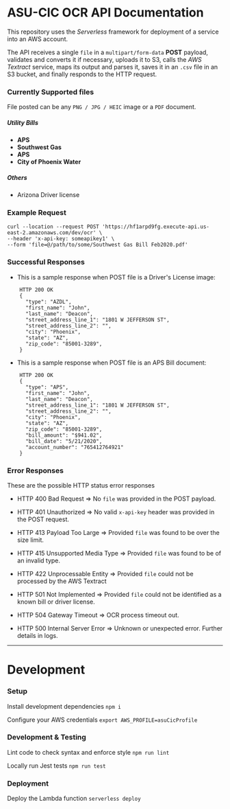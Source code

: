 # ASU-CIC OCR API Documentation

This repository uses the _Serverless_ framework for deployment of a service
into an AWS account.

The API receives a single `file` in a `multipart/form-data` **POST** payload, validates
and converts it if necessary, uploads it to S3, calls the _AWS Textract_ service,
maps its output and parses it, saves it in an `.csv` file in an S3 bucket, and finally
responds to the HTTP request.

### Currently Supported files

File posted can be any `PNG / JPG / HEIC` image or a `PDF` document.

##### Utility Bills

- **APS**
- **Southwest Gas**
- **APS**
- **City of Phoenix Water**

##### Others
- Arizona Driver license

### Example Request
```
curl --location --request POST 'https://hf1arpd9fg.execute-api.us-east-2.amazonaws.com/dev/ocr' \
--header 'x-api-key: someapikey1' \
--form 'file=@/path/to/some/Southwest Gas Bill Feb2020.pdf'
```
### Successful Responses

- This is a sample response when POST file is a Driver's License image:

```
    HTTP 200 OK
    {
      "type": "AZDL",
      "first_name": "John",
      "last_name": "Deacon",
      "street_address_line_1": "1801 W JEFFERSON ST",
      "street_address_line_2": "",
      "city": "Phoenix",
      "state": "AZ",
      "zip_code": "85001-3289",
    }
```

- This is a sample response when POST file is an APS Bill document:

```
    HTTP 200 OK
    {
      "type": "APS",
      "first_name": "John",
      "last_name": "Deacon",
      "street_address_line_1": "1801 W JEFFERSON ST",
      "street_address_line_2": "",
      "city": "Phoenix",
      "state": "AZ",
      "zip_code": "85001-3289",
      "bill_amount": "$941.02",
      "bill_date": "5/21/2020",
      "account_number": "765412764921"
    }
```

### Error Responses

These are the possible HTTP status error responses


- HTTP 400 Bad Request => No `file` was provided in the POST payload.

- HTTP 401 Unauthorized => No valid `x-api-key` header was provided in the POST request.

- HTTP 413 Payload Too Large => Provided `file` was found to be over the size limit.

- HTTP 415 Unsupported Media Type => Provided `file` was found to be of an invalid type.

- HTTP 422 Unprocessable Entity => Provided `file` could not be processed by the AWS Textract

- HTTP 501 Not Implemented =>  Provided `file` could not be identified as a known bill or driver license.

- HTTP 504 Gateway Timeout => OCR process timeout out.

- HTTP 500 Internal Server Error => Unknown or unexpected error. Further details in logs.

---

# Development

### Setup

Install development dependencies `npm i`

Configure your AWS credentials `export AWS_PROFILE=asuCicProfile`

### Development & Testing

Lint code to check syntax and enforce style `npm run lint`

Locally run Jest tests `npm run test`

### Deployment

Deploy the Lambda function `serverless deploy`


